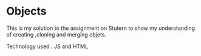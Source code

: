 # Objects

This is my solution to the assignment on Stutern to show my understanding of creating ,cloning and merging objets.

Technology used : JS and HTML
